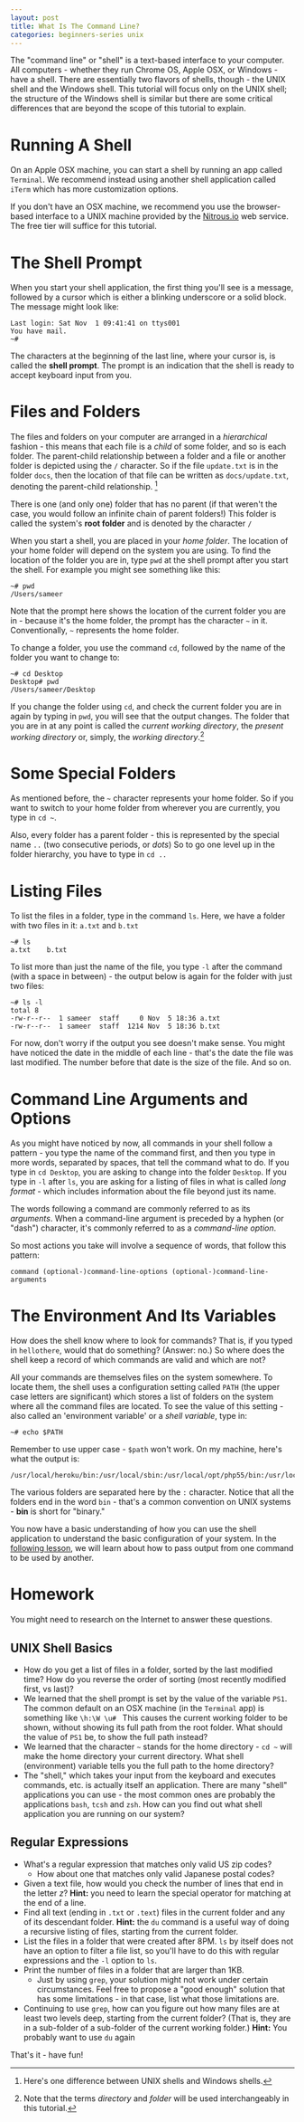 ```yaml
---
layout: post
title: What Is The Command Line? 
categories: beginners-series unix
---
```


The "command line" or "shell" is a text-based interface to your
computer. All computers - whether they run Chrome OS, Apple OSX, or
Windows - have a shell. There are essentially two flavors of shells,
though - the UNIX shell and the Windows shell. This tutorial will
focus only on the UNIX shell; the structure of the Windows shell is
similar but there are some critical differences that are beyond the
scope of this tutorial to explain.

# Running A Shell

On an Apple OSX machine, you can start a shell by running an app called `Terminal`. We recommend instead using another shell application called `iTerm` which has more customization options.

If you don't have an OSX machine, we recommend you use the browser-based interface to a UNIX machine provided by the [Nitrous.io](nitrous.io) web service. The free tier will suffice for this tutorial.

# The Shell Prompt

When you start your shell application, the first thing you'll see is a message, followed by a cursor which is either a blinking underscore or a solid block. The message might look like:

    Last login: Sat Nov  1 09:41:41 on ttys001
    You have mail.
    ~#

The characters at the beginning of the last line, where your cursor is, is called the **shell prompt**. The prompt is an indication that the shell is ready to accept keyboard input from you.

# Files and Folders

The files and folders on your computer are arranged in a _hierarchical_ fashion - this means that each file is a _child_ of some folder, and so is each folder. The parent-child relationship between a folder and a file or another folder is depicted using the `/` character. So if the file `update.txt` is in the folder `docs`, then the location of that file can be written as `docs/update.txt`, denoting the parent-child relationship. [^1]

There is one (and only one) folder that has no parent (if that weren't the case, you would follow an infinite chain of parent folders!) This folder is called the system's **root folder** and is denoted by the character `/`

When you start a shell, you are placed in your _home folder_. The location of your home folder will depend on the system you are using. To find the location of the folder you are in, type `pwd` at the shell prompt after you start the shell. For example you might see something like this:

    ~# pwd
    /Users/sameer

Note that the prompt here shows the location of the current folder you are in - because it's the home folder, the prompt has the character `~` in it. Conventionally, `~` represents the home folder.

To change a folder, you use the command `cd`, followed by the name of the folder you want to change to:

    ~# cd Desktop
    Desktop# pwd
    /Users/sameer/Desktop

If you change the folder using `cd`, and check the current folder you
are in again by typing in `pwd`, you will see that the output
changes. The folder that you are in at any point is called the
_current working directory_, the _present working directory_ or,
simply, the _working directory_.[^2]

# Some Special Folders

As mentioned before, the `~` character represents your home folder. So if you want to switch to your home folder from wherever you are currently, you type in `cd ~`.

Also, every folder has a parent folder - this is represented by the special name `..` (two consecutive periods, or _dots_) So to go one level up in the folder hierarchy, you have to type in `cd ..`

# Listing Files

To list the files in a folder, type in the command `ls`. Here, we have a folder with two files in it: `a.txt` and `b.txt`

    ~# ls
    a.txt    b.txt

To list more than just the name of the file, you type `-l` after the command (with a space in between) - the output below is again for the folder with just two files:

    ~# ls -l
    total 8
    -rw-r--r--  1 sameer  staff     0 Nov  5 18:36 a.txt
    -rw-r--r--  1 sameer  staff  1214 Nov  5 18:36 b.txt

For now, don't worry if the output you see doesn't make sense. You might have noticed the date in the middle of each line - that's the date the file was last modified. The number before that date is the size of the file. And so on.

# Command Line Arguments and Options

As you might have noticed by now, all commands in your shell follow a pattern - you type the name of the command first, and then you type in more words, separated by spaces, that tell the command what to do. If you type in `cd Desktop`, you are asking to change into the folder `Desktop`. If you type in `-l` after `ls`, you are asking for a listing of files in what is called _long format_ - which includes information about the file beyond just its name.

The words following a command are commonly referred to as its _arguments_. When a command-line argument is preceded by a hyphen (or "dash") character, it's commonly referred to as a _command-line option_.

So most actions you take will involve a sequence of words, that follow this pattern:

    command (optional-)command-line-options (optional-)command-line-arguments

# The Environment And Its Variables

How does the shell know where to look for commands? That is, if you typed in `hellothere`, would that do something? (Answer: no.) So where does the shell keep a record of which commands are valid and which are not?

All your commands are themselves files on the system somewhere. To
locate them, the shell uses a configuration setting called `PATH` (the
upper case letters are significant) which stores a list of folders on
the system where all the command files are located. To see the value of this setting - also called an 'environment variable' or a _shell variable_, type in:

    ~# echo $PATH

Remember to use upper case - `$path` won't work. On my machine, here's what the output is:

    /usr/local/heroku/bin:/usr/local/sbin:/usr/local/opt/php55/bin:/usr/local/bin:/usr/bin:/bin:/usr/sbin

The various folders are separated here by the `:` character. Notice that all the folders end in the word `bin` - that's a common convention on UNIX systems - **bin** is short for "binary."

You now have a basic understanding of how you can use the shell application to understand the basic configuration of your system. In the [following lesson](--next_post_by_cat--), we will learn about how to pass output from one command to be used by another.

# Homework

You might need to research on the Internet to answer these questions.

## UNIX Shell Basics

* How do you get a list of files in a folder, sorted by the last modified time? How do you reverse the order of sorting (most recently modified first, vs last)?
* We learned that the shell prompt is set by the value of the variable `PS1`. The common default on an OSX machine (in the `Terminal` app) is something like `\h:\W \u# ` This causes the current working folder to be shown, without showing its full path from the root folder. What should the value of `PS1` be, to show the full path instead?
* We learned that the character `~` stands for the home directory - `cd ~` will make the home directory your current directory. What shell (environment) variable tells you the full path to the home directory?
* The "shell," which takes your input from the keyboard and executes commands, etc. is actually itself an application. There are many "shell" applications you can use - the most common ones are probably the applications `bash`, `tcsh` and `zsh`. How can you find out what shell application you are running on our system?

## Regular Expressions

* What's a regular expression that matches only valid US zip codes?
  * How about one that matches only valid Japanese postal codes?
* Given a text file, how would you check the number of lines that end in the letter _z_? **Hint:** you need to learn the special operator for matching at the end of a line.
* Find all text (ending in `.txt` or `.text`) files in the current folder and any of its descendant folder. **Hint:** the `du` command is a useful way of doing a recursive listing of files, starting from the current folder.
* List the files in a folder that were created after 8PM. `ls` by itself does not have an option to filter a file list, so you'll have to do this with regular expressions and the `-l` option to `ls`.
* Print the number of files in a folder that are larger than 1KB.
  * Just by using `grep`, your solution might not work under certain circumstances. Feel free to propose a "good enough" solution that has some limitations - in that case, list what those limitations are.
* Continuing to use `grep`, how can you figure out how many files are at least two levels deep, starting from the current folder? (That is, they are in a sub-folder of a sub-folder of the current working folder.) **Hint:** You probably want to use `du` again

That's it - have fun!

[^1]: Here's one difference between UNIX shells and Windows shells.
[^2]: Note that the terms _directory_ and _folder_ will be used interchangeably in this tutorial.